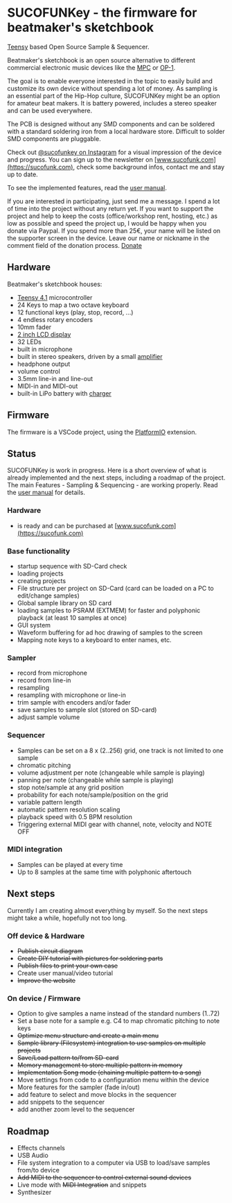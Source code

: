 # SUCOFUNKey - the firmware for beatmaker's sketchbook

[Teensy](https://www.pjrc.com/store/teensy41.html) based Open Source Sample & Sequencer. 

Beatmaker's sketchbook is an open source alternative to different commercial electronic music devices like the [MPC](https://en.wikipedia.org/wiki/Akai_MPC) or [OP-1](https://en.wikipedia.org/wiki/Teenage_Engineering_OP-1).

The goal is to enable everyone interested in the topic to easily build and customize its own device without spending a lot of money.
As sampling is an essential part of the Hip-Hop culture, SUCOFUNKey might be an option for amateur beat makers. It is battery powered, includes a stereo speaker and can be used everywhere.

The PCB is designed without any SMD components and can be soldered with a standard soldering iron from a local hardware store. Difficult to solder SMD components are pluggable.

Check out [@sucofunkey on Instagram](https://www.instagram.com/sucofunkey/) for a visual impression of the device and progress.
You can sign up to the newsletter on [www.sucofunk.com](https://sucofunk.com), check some background infos, contact me and stay up to date.

To see the implemented features, read the [user manual](doc/manual.md).

If you are interested in participating, just send me a message. I spend a lot of time into the project without any return yet. If you want to support the project and help to keep the costs (office/workshop rent, hosting, etc.) as low as possible and speed the project up, I would be happy when you donate via Paypal. If you spend more than 25€, your name will be listed on the supporter screen in the device. Leave our name or nickname in the comment field of the donation process. [Donate](https://www.paypal.com/donate/?hosted_button_id=H9K23YHV95UXC)


## Hardware
Beatmaker's sketchbook houses:
- [Teensy 4.1](https://www.pjrc.com/store/teensy41.html) microcontroller
- 24 Keys to map a two octave keyboard
- 12 functional keys (play, stop, record, ...)
- 4 endless rotary encoders
- 10mm fader
- [2 inch LCD display](https://www.waveshare.com/product/displays/lcd-oled/lcd-oled-3/2inch-lcd-module.htm)
- 32 LEDs
- built in microphone 
- built in stereo speakers, driven by a small [amplifier](https://www.adafruit.com/product/987)
- headphone output
- volume control
- 3.5mm line-in and line-out
- MIDI-in and MIDI-out
- built-in LiPo battery with [charger](https://www.adafruit.com/product/1944)


## Firmware
The firmware is a VSCode project, using the [PlatformIO](https://platformio.org/) extension.


## Status

SUCOFUNKey is work in progress. Here is a short overview of what is already implemented and the next steps, including a roadmap of the project.
The main Features - Sampling & Sequencing - are working properly.
Read the [user manual](doc/manual.md) for details.

### Hardware
- is ready and can be purchased at [www.sucofunk.com](https://sucofunk.com)

### Base functionality
  - startup sequence with SD-Card check
  - loading projects
  - creating projects
  - File structure per project on SD-Card (card can be loaded on a PC to edit/change samples)
  - Global sample library on SD card
  - loading samples to PSRAM (EXTMEM) for faster and polyphonic playback (at least 10 samples at once)
  - GUI system
  - Waveform buffering for ad hoc drawing of samples to the screen
  - Mapping note keys to a keyboard to enter names, etc.
  
### Sampler
  - record from microphone
  - record from line-in
  - resampling
  - resampling with microphone or line-in
  - trim sample with encoders and/or fader
  - save samples to sample slot (stored on SD-card)
  - adjust sample volume
  
### Sequencer
  - Samples can be set on a 8 x (2..256) grid, one track is not limited to one sample
  - chromatic pitching
  - volume adjustment per note (changeable while sample is playing)
  - panning per note (changeable while sample is playing)
  - stop note/sample at any grid position
  - probability for each note/sample/position on the grid
  - variable pattern length
  - automatic pattern resolution scaling
  - playback speed with 0.5 BPM resolution
  - Triggering external MIDI gear with channel, note, velocity and NOTE OFF

### MIDI integration
  - Samples can be played at every time
  - Up to 8 samples at the same time with polyphonic aftertouch

## Next steps
Currently I am creating almost everything by myself. So the next steps might take a while, hopefully not too long.

### Off device & Hardware
- <del>Publish circuit diagram</del>
- <del>Create DIY tutorial with pictures for soldering parts</del>
- <del>Publish files to print your own case<del>
- Create user manual/video tutorial
- <del>Improve the website</del>

### On device / Firmware
- Option to give samples a name instead of the standard numbers (1..72)
- Set a base note for a sample e.g. C4 to map chromatic pitching to note keys
- <del>Optimize menu structure and create a main menu</del>
- <del>Sample library (Filesystem) integration to use samples on multiple projects</del>
- <del>Save/Load pattern to/from SD-card</del>
- <del>Memory management to store multiple pattern in memory</del>
- <del>Implementation Song mode (chaining multiple pattern to a song)</del>
- Move settings from code to a configuration menu within the device
- More features for the sampler (fade in/out)
- add feature to select and move blocks in the sequencer
- add snippets to the sequencer
- add another zoom level to the sequencer

## Roadmap
- Effects channels
- USB Audio
- File system integration to a computer via USB to load/save samples from/to device
- <del>Add MIDI to the sequencer to control external sound devices<del>
- Live mode with <del>MIDI Integration</del> and snippets
- Synthesizer
